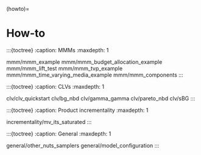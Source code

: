 (howto)=
# How-to


:::{toctree}
:caption: MMMs
:maxdepth: 1

mmm/mmm_example
mmm/mmm_budget_allocation_example
mmm/mmm_lift_test
mmm/mmm_tvp_example
mmm/mmm_time_varying_media_example
mmm/mmm_components
:::

:::{toctree}
:caption: CLVs
:maxdepth: 1

clv/clv_quickstart
clv/bg_nbd
clv/gamma_gamma
clv/pareto_nbd
clv/sBG
:::

:::{toctree}
:caption: Product incrementality
:maxdepth: 1

incrementality/mv_its_saturated
:::

:::{toctree}
:caption: General
:maxdepth: 1

general/other_nuts_samplers
general/model_configuration
:::
